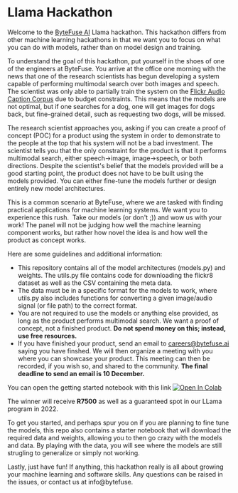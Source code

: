 # Llama Hackathon

Welcome to the [ByteFuse AI](https://bytefuse.ai/) Llama hackathon. This hackathon differs from other machine learning hackathons in that we want you to focus on what you can do with models, rather than on model design and training.

To understand the goal of this hackathon, put yourself in the shoes of one of the engineers at ByteFuse. You arrive at the office one morning with the news that one of the research scientists has begun developing a system capable of performing multimodal search over both images and speech. The scientist was only able to partially train the system on the [Flickr Audio Caption Corpus](https://groups.csail.mit.edu/sls/downloads/flickraudio/) due to budget constraints. This means that the models are not optimal, but if one searches for a dog, one will get images for dogs back, but fine-grained detail, such as requesting two dogs, will be missed.

The research scientist approaches you, asking if you can create a proof of concept (POC) for a product using the system in order to demonstrate to the people at the top that his system will not be a bad investment. The scientist tells you that the only constraint for the product is that it performs multimodal search, either speech->image, image->speech, or both directions. Despite the scientist's belief that the models provided will be a good starting point, the product does not have to be built using the models provided. You can either fine-tune the models further or design entirely new model architectures.

This is a common scenario at ByteFuse, where we are tasked with finding practical applications for machine learning systems. We want you to experience this rush.  Take our models (or don't ;)) and wow us with your work! The panel will not be judging how well the machine learning component works, but rather how novel the idea is and how well the product as concept works.

Here are some guidelines and additional information:

* This repository contains all of the model architectures (models.py) and weights. The utils.py file contains code for downloading the flickr8 dataset as well as the CSV containing the meta data.
* The data must be in a specific format for the models to work, where  utils.py also includes functions for converting a given image/audio signal (or file path) to the correct format.
* You are not required to use the models or anything else provided, as long as the product performs multimodal search. We want a proof of concept, not a finished product. **Do not spend money on this; instead, use free resources.**
* If you have finished your product, send an email to careers@bytefuse.ai saying you have finshed. We will then organize a meeting with you where you can showcase your product. This meeting can then be recorded, if you wish so, and shared to the community. **The final deadline to send an email is 10 December.**

You can open the getting started notebook with this link [![Open In Colab](https://colab.research.google.com/assets/colab-badge.svg)](https://colab.research.google.com/github/ByteFuse/indabax-2021/blob/main/llama-hackathon/llama-hackathon-starter-kit.ipynb)


The winner will receive **R7500** as well as a guaranteed spot in our LLama program in 2022. 

To get you started, and perhaps spur you on if you are planning to fine tune the models, this repo also contains a starter notebook that will download the required data and weights, allowing you to then go crazy with the models and data. By playing with the data, you will see where the models are still strugling to generalize or simply not working. 

Lastly, just have fun! If anything, this hackathon really is all about growing your machine learning and software skills. Any questions can be raised in the issues, or contact us at info@bytefuse.
